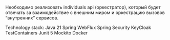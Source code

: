 Необходимо реализовать individuals api (оркестратор), который будет отвечать за взаимодействие с внешним миром и оркестрацию вызовов “внутренних” сервисов.


Technology stack:
Java 21
Spring WebFlux
Spring Security
KeyCloak
TestContainers
Junit 5
Mockito
Docker
